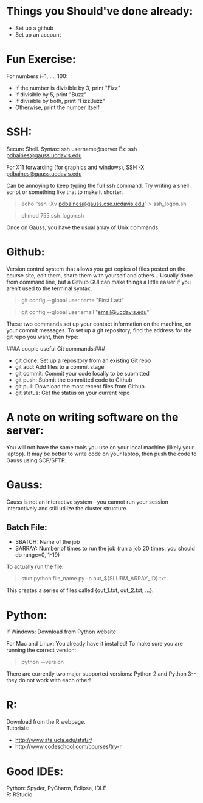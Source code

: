 Things you Should've done already:
==================================
* Set up a github
* Set up an account 

Fun Exercise:
============
For numbers i=1, …, 100:

* If the number is divisible by 3, print "Fizz"
* If divisible by 5, print "Buzz"
* If divisible by both, print "FizzBuzz"
* Otherwise, print the number itself

SSH:
====
Secure Shell.
Syntax: ssh username@server
Ex: ssh pdbaines@gauss.ucdavis.edu

For X11 forwarding (for graphics and windows), SSH -X pdbaines@gauss.ucdavis.edu

Can be annoying to keep typing the full ssh command. Try writing a shell script or something like that to make it shorter.

> echo "ssh -Xv pdbaines@gauss.cse.ucdavis.edu" > ssh_logon.sh

> chmod 755 ssh_logon.sh

Once on Gauss, you have the usual array of Unix commands.

Github:
=======
Version control system that allows you get copies of files posted on the course site, edit them, share them with yourself and others…
Usually done from command line, but a Github GUI can make things a little easier if you aren't used to the terminal syntax.

> git config --global user.name "First Last"

> git config --global user.email "email@ucdavis.edu"

These two commands set up your contact information on the machine, on your commit messages.
To set up a git repository, find the address for the git repo you want, then type:

###A couple useful Git commands:###
* git clone: Set up a repository from an existing Git repo
* git add: Add files to a commit stage
* git commit: Commit your code locally to be submitted
* git push: Submit the committed code to Github
* git pull: Download the most recent files from Github.
* git status: Get the status on your current repo

A note on writing software on the server:
=========================================
You will not have the same tools you use on your local machine (likely your laptop). It may be better to write code on your laptop, then push the code to Gauss using SCP/SFTP.

Gauss:
======
Gauss is not an interactive system--you cannot run your session interactively and still utilize the cluster structure.

Batch File:
-----------
* SBATCH: Name of the job
* SARRAY: Number of times to run the job (run a job 20 times: you should do range=0, 1-19)

To actually run the file:
> stun python file_name.py -o out_${SLURM_ARRAY_ID}.txt

This creates a series of files called {out_1.txt, out_2.txt, …}.

Python:
=======
If Windows: Download from Python website

For Mac and Linux: You already have it installed! To make sure you are running the correct version:
 > python --version

There are currently two major supported versions: Python 2 and Python 3--they do not work with each other!

R:
==
Download from the R webpage.  
Tutorials:

* <http://www.ats.ucla.edu/stat/r/>
* <http://www.codeschool.com/courses/try-r>

Good IDEs:
==========
Python: Spyder, PyCharm, Eclipse, IDLE  
R: RStudio